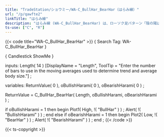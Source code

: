 ```yaml
---
title: "TradeStation/ショウミー/WA-C_BullHar_BearHar（はらみ線）"
url: "/p/qawfte2"
linkTitle: "はらみ線"
description: "はらみ線 (WA-C_BullHar_BearHar) は、ローソク足パターン「陰の陽はらみまたは陽の陰はらみ」を特定します。"
ts-use: ["C", "R"]
---
```


{{< code title="WA-C_BullHar_BearHar" >}}
{ Search Tag: WA-C_BullHar_BearHar }

{ Candlestick ShowMe }

inputs:
    Length( 14 ) [DisplayName = "Length", ToolTip =
     "Enter the number of bars to use in the moving averages used to determine trend and average body size."] ;

variables:
    ReturnValue( 0 ),
    oBullishHarami( 0 ),
    oBearishHarami( 0 ) ;

ReturnValue = C_BullHar_BearHar( Length, oBullishHarami, oBearishHarami ) ;

if oBullishHarami = 1 then
    begin
    Plot1( High, !( "BullHar" ) ) ;
    Alert( !( "BullishHarami" ) ) ;
    end
else if oBearishHarami = 1 then
    begin
    Plot2( Low, !( "BearHar" ) ) ;
    Alert( !( "BearishHarami" ) ) ;
    end ;
{{< /code >}}

{{< ts-copyright >}}

